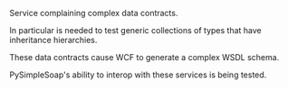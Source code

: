 ﻿Service complaining complex data contracts.  

In particular is needed to test generic collections of types that have inheritance hierarchies.

These data contracts cause WCF to generate a complex WSDL schema.

PySimpleSoap's ability to interop with these services is being tested.
